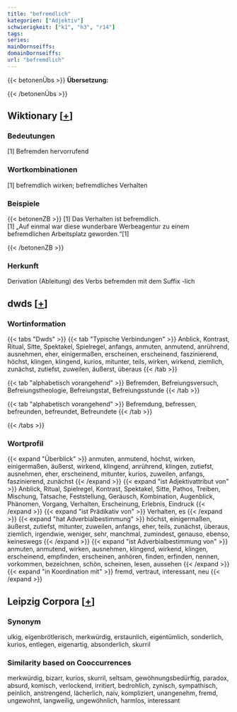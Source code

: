 ```yaml
---
title: "befremdlich"
kategorien: ["Adjektiv"]
schwierigkeit: ["k1", "h3", "r14"]
tags:
series:
mainDornseiffs:
domainDornseiffs:
url: "befremdlich"
---
```


{{< betonenÜbs >}}
**Übersetzung:**  
  
{{< /betonenÜbs >}}

## Wiktionary [[+](https://de.wiktionary.org/wiki/befremdlich)]

### Bedeutungen
[1] Befremden hervorrufend  

### Wortkombinationen
[1] befremdlich wirken; befremdliches Verhalten  

### Beispiele
{{< betonenZB >}}
[1] Das Verhalten ist befremdlich.  
[1] „Auf einmal war diese wunderbare Werbeagentur zu einem befremdlichen Arbeitsplatz geworden.“[1]  

{{< /betonenZB >}}
### Herkunft
Derivation (Ableitung) des Verbs befremden mit dem Suffix -lich  



## dwds [[+](https://www.dwds.de/wb/befremdlich)]

### Wortinformation
{{< tabs "Dwds" >}}
{{< tab "Typische Verbindungen" >}}
Anblick, Kontrast, Ritual, Sitte, Spektakel, Spielregel, anfangs, anmuten, anmutend, anrührend, ausnehmen, eher, einigermaßen, erscheinen, erscheinend, faszinierend, höchst, klingen, klingend, kurios, mitunter, teils, wirken, wirkend, ziemlich, zunächst, zutiefst, zuweilen, äußerst, überaus
{{< /tab >}}

{{< tab "alphabetisch vorangehend" >}}
Befremden, Befreiungsversuch, Befreiungstheologie, Befreiungstat, Befreiungsstunde
{{< /tab >}}

{{< tab "alphabetisch vorangehend" >}}
Befremdung, befressen, befreunden, befreundet, Befreundete
{{< /tab >}}

{{< /tabs >}}

### Wortprofil
{{< expand "Überblick" >}} anmuten, anmutend, höchst, wirken, einigermaßen, äußerst, wirkend, klingend, anrührend, klingen, zutiefst, ausnehmen, eher, erscheinend, mitunter, kurios, zuweilen, anfangs, faszinierend, zunächst {{< /expand >}}
{{< expand "ist Adjektivattribut von" >}} Anblick, Ritual, Spielregel, Kontrast, Spektakel, Sitte, Pathos, Treiben, Mischung, Tatsache, Feststellung, Geräusch, Kombination, Augenblick, Phänomen, Vorgang, Verhalten, Erscheinung, Erlebnis, Eindruck {{< /expand >}}
{{< expand "ist Prädikativ von" >}} Verhalten, es {{< /expand >}}
{{< expand "hat Adverbialbestimmung" >}} höchst, einigermaßen, äußerst, zutiefst, mitunter, zuweilen, anfangs, eher, teils, zunächst, überaus, ziemlich, irgendwie, weniger, sehr, manchmal, zumindest, genauso, ebenso, keineswegs {{< /expand >}}
{{< expand "ist Adverbialbestimmung von" >}} anmuten, anmutend, wirken, ausnehmen, klingend, wirkend, klingen, erscheinend, empfinden, erscheinen, anhören, finden, erfinden, nennen, vorkommen, bezeichnen, schön, scheinen, lesen, aussehen {{< /expand >}}
{{< expand "in Koordination mit" >}} fremd, vertraut, interessant, neu {{< /expand >}}

## Leipzig Corpora [[+](https://corpora.uni-leipzig.de/en/res?word=befremdlich&corpusId=deu_newscrawl-public_2018)]


### Synonym
ulkig, eigenbrötlerisch, merkwürdig, erstaunlich, eigentümlich, sonderlich, kurios, entlegen, eigenartig, absonderlich, skurril


### Similarity based on Cooccurrences
merkwürdig, bizarr, kurios, skurril, seltsam, gewöhnungsbedürftig, paradox, absurd, komisch, verlockend, irritiert, bedrohlich, zynisch, sympathisch, peinlich, anstrengend, lächerlich, naiv, kompliziert, unangenehm, fremd, ungewohnt, langweilig, ungewöhnlich, harmlos, interessant

